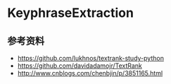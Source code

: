 # KeyphraseExtraction
## 参考资料
+ https://github.com/lukhnos/textrank-study-python
+ https://github.com/davidadamojr/TextRank
+ http://www.cnblogs.com/chenbjin/p/3851165.html